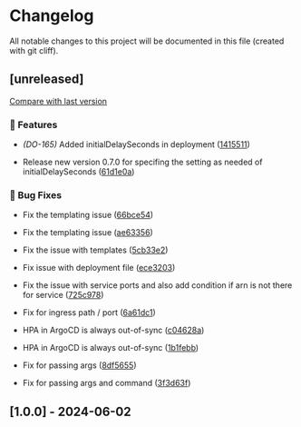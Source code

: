 # Changelog

All notable changes to this project will be documented in this file (created with git cliff).

## [unreleased]

[Compare with last version](https://github.com/Bikeleasing-Service/bls-base-helm-chart/compare/b982b1a8b1f7647d0402e4ba1283724616db9302..)
### 🚀 Features


- *(DO-165)* Added initialDelaySeconds in deployment ([1415511](https://github.com/Bikeleasing-Service/bls-base-helm-chart/commit/14155114baa52824003dfacf0855fb4cb0a8a358))

- Release new version 0.7.0 for specifing the setting as needed of initialDelaySeconds ([61d1e0a](https://github.com/Bikeleasing-Service/bls-base-helm-chart/commit/61d1e0a126c1740c8bb5b1f794569bb2f502eca3))

### 🐛 Bug Fixes


- Fix the templating issue ([66bce54](https://github.com/Bikeleasing-Service/bls-base-helm-chart/commit/66bce54b94e44b09dcf11e20ada1520a9906e5c1))

- Fix the templating issue ([ae63356](https://github.com/Bikeleasing-Service/bls-base-helm-chart/commit/ae633565f69a8db81a025cad49e0a6a556feeeda))

- Fix the issue with templates ([5cb33e2](https://github.com/Bikeleasing-Service/bls-base-helm-chart/commit/5cb33e273b8e19584e4b4fc2d187f4a2734150a2))

- Fix issue with deployment file ([ece3203](https://github.com/Bikeleasing-Service/bls-base-helm-chart/commit/ece3203dcd67e640e1ed060a51b3b3bcea310e1e))

- Fix the issue with service ports and also add condition if arn is not there for service ([725c978](https://github.com/Bikeleasing-Service/bls-base-helm-chart/commit/725c978f20b6df8d074207d55697d9c1d9cf961b))

- Fix for ingress path / port ([6a61dc1](https://github.com/Bikeleasing-Service/bls-base-helm-chart/commit/6a61dc11e8cbae6ef9ebbc5bfca9ef9ddbc2c57a))

- HPA in ArgoCD is always out-of-sync ([c04628a](https://github.com/Bikeleasing-Service/bls-base-helm-chart/commit/c04628a5539681b18a61bcc2043b75206cd23910))

- HPA in ArgoCD is always out-of-sync ([1b1febb](https://github.com/Bikeleasing-Service/bls-base-helm-chart/commit/1b1febb5ddb8814e3a0606163796fea88cf575ef))

- Fix for passing args ([8df5655](https://github.com/Bikeleasing-Service/bls-base-helm-chart/commit/8df5655241a9ec015a633a5fc50547550b7bedf4))

- Fix for passing args and command ([3f3d63f](https://github.com/Bikeleasing-Service/bls-base-helm-chart/commit/3f3d63fcb6e56c63397ffed01eb406c7e49f05e4))

## [1.0.0] - 2024-06-02

<!-- generated by git-cliff -->

